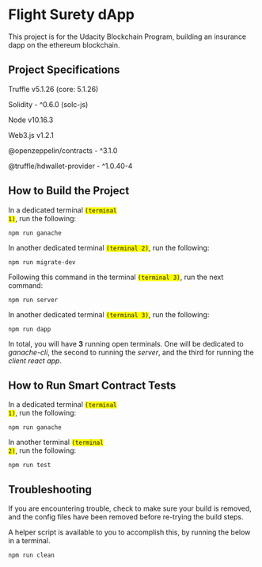 # Flight Surety dApp
This project is for the Udacity Blockchain Program, building an insurance dapp on the ethereum blockchain.

## Project Specifications
Truffle v5.1.26 (core: 5.1.26)

Solidity - ^0.6.0 (solc-js)

Node v10.16.3

Web3.js v1.2.1

@openzeppelin/contracts - ^3.1.0

@truffle/hdwallet-provider - ^1.0.40-4
## How to Build the Project
In a dedicated terminal <code style="background: yellow">(terminal 1)</code>, run the following:

    npm run ganache

In another dedicated terminal <code style="background: yellow">(terminal 2)</code>, run the following:

    npm run migrate-dev

Following this command in the terminal <code style="background: yellow">(terminal 3)</code>, run the next command:

    npm run server

In another dedicated terminal <code style="background: yellow">(terminal 3)</code>, run the following:

    npm run dapp

In total, you will have <b>3</b> running open terminals. One will be dedicated to <i>ganache-cli</i>, the second to running the <i>server</i>, and the third for running the <i>client react app</i>.

## How to Run Smart Contract Tests
In a dedicated terminal <code style="background: yellow">(terminal 1)</code>, run the following:

    npm run ganache

In another terminal <code style="background: yellow">(terminal 2)</code>, run the following:

    npm run test

## Troubleshooting
If you are encountering trouble, check to make sure your build is removed, and the config files have been removed before re-trying the build steps. 

A helper script is available to you to accomplish this, by running the below in a terminal.

    npm run clean
